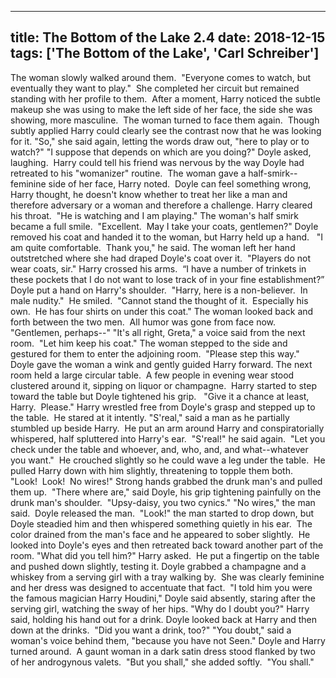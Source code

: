 
---
title: The Bottom of the Lake 2.4
date: 2018-12-15
tags: ['The Bottom of the Lake', 'Carl Schreiber']
---

The woman slowly walked around them.  "Everyone comes to watch, but eventually they want to play."  She completed her circuit but remained standing with her profile to them.  After a moment, Harry noticed the subtle makeup she was using to make the left side of her face, the side she was showing, more masculine.  The woman turned to face them again.  Though subtly applied Harry could clearly see the contrast now that he was looking for it. "So," she said again, letting the words draw out, "here to play or to watch?" "I suppose that depends on which are you doing?" Doyle asked, laughing.  Harry could tell his friend was nervous by the way Doyle had retreated to his "womanizer" routine.  The woman gave a half-smirk--feminine side of her face, Harry noted.  Doyle can feel something wrong, Harry thought, he doesn't know whether to treat her like a man and therefore adversary or a woman and therefore a challenge. Harry cleared his throat.  "He is watching and I am playing." The woman's half smirk became a full smile.  "Excellent.  May I take your coats, gentlemen?" Doyle removed his coat and handed it to the woman, but Harry held up a hand.   "I am quite comfortable.  Thank you," he said. The woman left her hand outstretched where she had draped Doyle's coat over it.  "Players do not wear coats, sir." Harry crossed his arms.  “I have a number of trinkets in these pockets that I do not want to lose track of in your fine establishment?” Doyle put a hand on Harry's shoulder.  "Harry, here is a non-believer.  In male nudity."  He smiled.  "Cannot stand the thought of it.  Especially his own.  He has four shirts on under this coat." The woman looked back and forth between the two men.  All humor was gone from face now.  "Gentlemen, perhaps--" "It's all right, Greta," a voice said from the next room.  "Let him keep his coat." The woman stepped to the side and gestured for them to enter the adjoining room.  "Please step this way." Doyle gave the woman a wink and gently guided Harry forward. The next room held a large circular table.  A few people in evening wear stood clustered around it, sipping on liquor or champagne.  Harry started to step toward the table but Doyle tightened his grip.   "Give it a chance at least, Harry.  Please." Harry wrestled free from Doyle's grasp and stepped up to the table.  He stared at it intently. "S'real," said a man as he partially stumbled up beside Harry.  He put an arm around Harry and conspiratorially whispered, half spluttered into Harry's ear.  "S'real!" he said again.  "Let you check under the table and whoever, and, who, and, and what--whatever you want."  He crouched slightly so he could wave a leg under the table.  He pulled Harry down with him slightly, threatening to topple them both.  "Look!  Look!  No wires!" Strong hands grabbed the drunk man's and pulled them up.  "There where are," said Doyle, his grip tightening painfully on the drunk man's shoulder.  "Upsy-daisy, you two cynics." "No wires," the man said.  Doyle released the man.  "Look!" the man started to drop down, but Doyle steadied him and then whispered something quietly in his ear.  The color drained from the man's face and he appeared to sober slightly.  He looked into Doyle's eyes and then retreated back toward another part of the room. "What did you tell him?" Harry asked.  He put a fingertip on the table and pushed down slightly, testing it. Doyle grabbed a champagne and a whiskey from a serving girl with a tray walking by.  She was clearly feminine and her dress was designed to accentuate that fact.  "I told him you were the famous magician Harry Houdini," Doyle said absently, staring after the serving girl, watching the sway of her hips. "Why do I doubt you?" Harry said, holding his hand out for a drink. Doyle looked back at Harry and then down at the drinks.  "Did you want a drink, too?" "You doubt," said a woman's voice behind them, "because you have not Seen." Doyle and Harry turned around.  A gaunt woman in a dark satin dress stood flanked by two of her androgynous valets.  "But you shall," she added softly.  "You shall."
